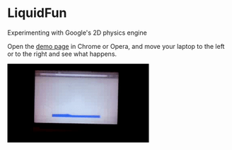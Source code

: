 # LiquidFun
Experimenting with Google's 2D physics engine

Open the [demo page](https://kostasx.github.io/LiquidFun) in Chrome or Opera, and move your laptop
to the left or to the right and see what happens.

![video](demo.gif)
